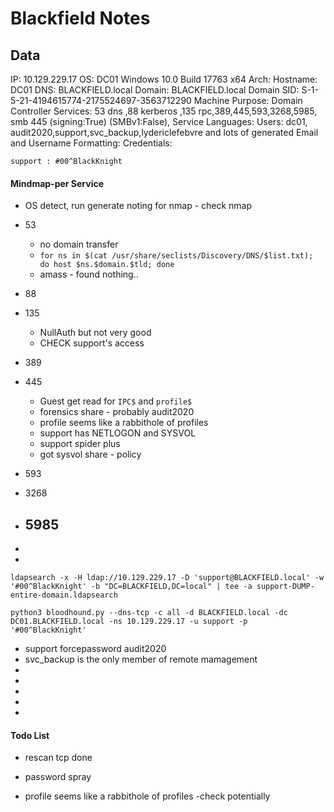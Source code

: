 # Blackfield Notes

## Data 

IP: 10.129.229.17
OS:  DC01 Windows 10.0 Build 17763 x64 
Arch:
Hostname: DC01
DNS: BLACKFIELD.local
Domain: BLACKFIELD.local
Domain SID: S-1-5-21-4194615774-2175524697-3563712290
Machine Purpose: Domain Controller 
Services: 53 dns ,88 kerberos ,135 rpc,389,445,593,3268,5985, smb 445 (signing:True) (SMBv1:False), 
Service Languages:
Users: dc01, audit2020,support,svc_backup,lydericlefebvre and lots of generated
Email and Username Formatting:
Credentials:
```
support : #00^BlackKnight
```


#### Mindmap-per Service

- OS detect, run generate noting for nmap - check nmap

- 53
	- no domain transfer
	- `for ns in $(cat /usr/share/seclists/Discovery/DNS/$list.txt); do host $ns.$domain.$tld; done`
	- amass - found nothing..

- 88
- 135
	- NullAuth but not very good
	- CHECK support's access
- 389
- 445
	- Guest get read for `IPC$` and `profile$`
	- forensics share - probably audit2020
	- profile seems like a rabbithole of profiles
	- support has NETLOGON and SYSVOL
	- support spider plus
	- got sysvol share - policy 
- 593
- 3268
- 5985
	- 
-
-
```
ldapsearch -x -H ldap://10.129.229.17 -D 'support@BLACKFIELD.local' -w '#00^BlackKnight' -b "DC=BLACKFIELD,DC=local" | tee -a support-DUMP-entire-domain.ldapsearch

python3 bloodhound.py --dns-tcp -c all -d BLACKFIELD.local -dc DC01.BLACKFIELD.local -ns 10.129.229.17 -u support -p '#00^BlackKnight'

```

- support forcepassword audit2020
- svc_backup is the only member of remote mamagement
-
-
-
-
-



#### Todo List

- rescan tcp done


- password spray
- profile seems like a rabbithole of profiles -check potentially